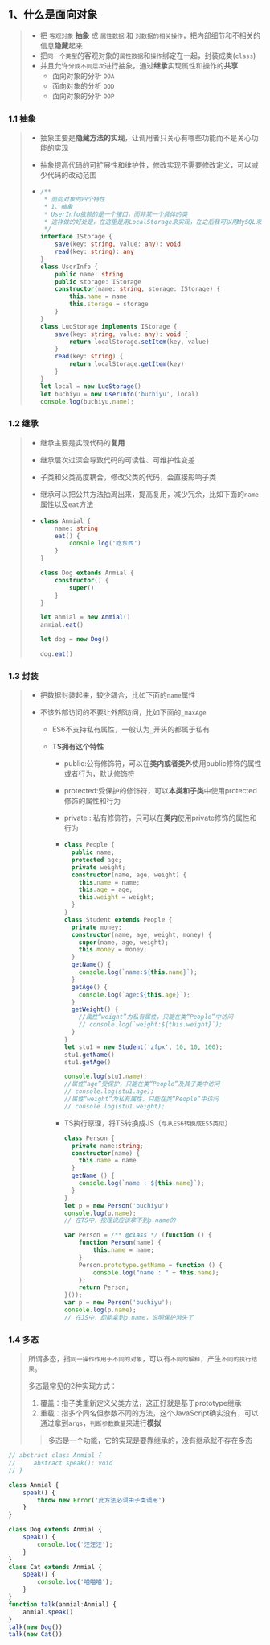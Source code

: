 ## 1、什么是面向对象

> + 把 `客观对象` **抽象** 成 `属性数据` 和 `对数据的相关操作`，把内部细节和不相关的信息**隐藏**起来
> + 把`同一个类型`的客观对象的`属性数据`和`操作`绑定在一起，封装成类(`class`)
> + 并且允许`分成不同层次`进行抽象，通过**继承**实现属性和操作的**共享**
>   + 面向对象的分析 `OOA`
>   + 面向对象的分析 `OOD`
>   + 面向对象的分析 `OOP`

### 1.1 抽象

> + 抽象主要是**隐藏方法的实现**，让调用者只关心有哪些功能而不是关心功能的实现
>
> + 抽象提高代码的可扩展性和维护性，修改实现不需要修改定义，可以减少代码的改动范围
>
> + ```typescript
>   /**
>    * 面向对象的四个特性
>    * 1、抽象
>    * UserInfo依赖的是一个接口，而非某一个具体的类
>    * 这样做的好处是，在这里是用LocalStorage来实现，在之后我可以用MySQL来实现
>    */
>   interface IStorage {
>       save(key: string, value: any): void
>       read(key: string): any
>   }
>   class UserInfo {
>       public name: string
>       public storage: IStorage
>       constructor(name: string, storage: IStorage) {
>           this.name = name
>           this.storage = storage
>       }
>   }
>   class LuoStorage implements IStorage {
>       save(key: string, value: any): void {
>           return localStorage.setItem(key, value)
>       }
>       read(key: string) {
>           return localStorage.getItem(key)
>       }
>   }
>   let local = new LuoStorage()
>   let buchiyu = new UserInfo('buchiyu', local)
>   console.log(buchiyu.name);
>   ```

### 1.2 继承

> + 继承主要是实现代码的**复用**
>
> + 继承层次过深会导致代码的可读性、可维护性变差
>
> + 子类和父类高度耦合，修改父类的代码，会直接影响子类
>
> + 继承可以把公共方法抽离出来，提高复用，减少冗余，比如下面的`name`属性以及`eat`方法
>
> + ```typescript
>   class Anmial {
>       name: string
>       eat() {
>           console.log('吃东西')
>       }
>   }
>   
>   class Dog extends Anmial {
>       constructor() {
>           super()
>       }
>   }
>   
>   let anmial = new Anmial()
>   anmial.eat()
>   
>   let dog = new Dog()
>   
>   dog.eat()
>   ```

### 1.3 封装

> + 把数据封装起来，较少耦合，比如下面的`name`属性
>
> + 不该外部访问的不要让外部访问，比如下面的`_maxAge`
>
>   + ES6不支持私有属性，一般认为`_`开头的都属于私有
>
>   + **TS拥有这个特性**
>
>     + public:公有修饰符，可以在**类内或者类外**使用public修饰的属性或者行为，默认修饰符
>
>     + protected:受保护的修饰符，可以**本类和子类**中使用protected修饰的属性和行为
>
>     + private : 私有修饰符，只可以在**类内**使用private修饰的属性和行为
>
>     + ```typescript
>       class People {
>         public name;
>         protected age;
>         private weight;
>         constructor(name, age, weight) {
>           this.name = name;
>           this.age = age;
>           this.weight = weight;
>         }
>       }
>       class Student extends People {
>         private money;
>         constructor(name, age, weight, money) {
>           super(name, age, weight);
>           this.money = money;
>         }
>         getName() {
>           console.log(`name:${this.name}`);
>         }
>         getAge() {
>           console.log(`age:${this.age}`);
>         }
>         getWeight() {
>           //属性“weight”为私有属性，只能在类“People”中访问
>           // console.log(`weight:${this.weight}`);
>         }
>       }
>       let stu1 = new Student('zfpx', 10, 10, 100);
>       stu1.getName()
>       stu1.getAge()
>       
>       console.log(stu1.name);
>       //属性“age”受保护，只能在类“People”及其子类中访问
>       // console.log(stu1.age);
>       //属性“weight”为私有属性，只能在类“People”中访问
>       // console.log(stu1.weight);
>       ```
>
>     + TS执行原理，将TS转换成JS（`与从ES6转换成ES5类似`）
>
>       ```typescript
>       class Person {
>         private name:string;
>         constructor(name) {
>           this.name = name
>         }
>         getName () {
>           console.log(`name : ${this.name}`);
>         }
>       }
>       let p = new Person('buchiyu')
>       console.log(p.name);
>       // 在TS中，按理说应该拿不到p.name的
>       ```
>
>       ```js
>       var Person = /** @class */ (function () {
>           function Person(name) {
>               this.name = name;
>           }
>           Person.prototype.getName = function () {
>               console.log("name : " + this.name);
>           };
>           return Person;
>       }());
>       var p = new Person('buchiyu');
>       console.log(p.name);
>       // 在JS中，却能拿到p.name，说明保护消失了
>       ```

### 1.4 多态

> 所谓多态，指`同一操作作用于不同的对象`，可以有`不同的解释`，产生`不同的执行结果`。
>
> 多态最常见的2种实现方式：
>
> 1. 覆盖：指子类重新定义父类方法，这正好就是基于prototype继承
> 2. 重载：指多个同名但参数不同的方法，这个JavaScript确实没有，可以通过拿到`args`，`判断参数数量`来进行**模拟**
>
> > 多态是一个功能，它的实现是要靠继承的，没有继承就不存在多态

```js
// abstract class Anmial {
//     abstract speak(): void
// }

class Anmial {
    speak() {
        throw new Error('此方法必须由子类调用')
    }
}

class Dog extends Anmial {
    speak() {
        console.log('汪汪汪');
    }
}
class Cat extends Anmial {
    speak() {
        console.log('喵喵喵');
    }
}
function talk(anmial:Anmial) {
    anmial.speak()
}
talk(new Dog())
talk(new Cat())
```

